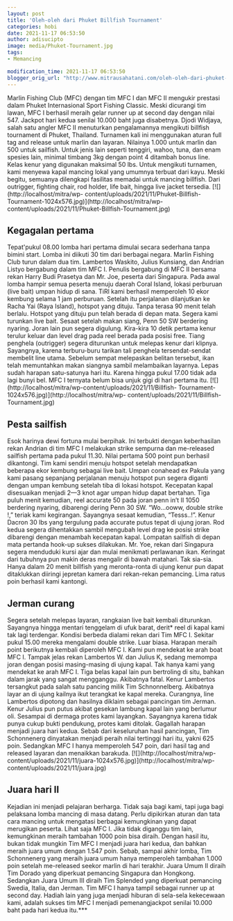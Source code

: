 ```yaml
---
layout: post
title: 'Oleh-oleh dari Phuket Billfish Tournament'
categories: hobi
date: 2021-11-17 06:53:50
author: adisucipto
image: media/Phuket-Tournament.jpg
tags:
- Memancing

modification_time: 2021-11-17 06:53:50
blogger_orig_url: "http://www.mitrausahatani.com/oleh-oleh-dari-phuket-billfish.html"
---
```


Marlin Fishing Club (MFC) dengan tim MFC I dan MFC II mengukir prestasi dalam
Phuket Internasional Sport Fishing Classic. Meski dicurangi tim lawan, MFC I
berhasil meraih gelar runner up at second day dengan nilai 547. Jackpot hari
kedua senilai 10.000 baht juga disabetnya. Djodi Widjaya, salah satu angler
MFC II menuturkan pengalamannya mengikuti billfish tournament di Phuket,
Thailand. Turnamen kali ini menggunakan aturan full tag and release untuk
marlin dan layaran. Nilainya 1.000 untuk marlin dan 500 untuk sailfish. Untuk
jenis lain seperti tenggiri, wahoo, tuna, dan enam spesies lain, minimal
timbang 3kg dengan point 4 ditambah bonus line. Kelas kenur yang digunakan
maksimal 50 lbs. Untuk mengikuti turnamen, kami menyewa kapal mancing lokal
yang umumnya terbuat dari kayu. Meski begitu, semuanya dilengkapi fasilitas
memadai untuk mancing billfish. Dari outrigger, fighting chair, rod holder,
life bait, hingga live jacket tersedia. [![](http://localhost/mitra/wp-
content/uploads/2021/11/Phuket-Billfish-
Tournament-1024x576.jpg)](http://localhost/mitra/wp-
content/uploads/2021/11/Phuket-Billfish-Tournament.jpg)

## Kegagalan pertama

Tepat'pukul 08.00 lomba hari pertama dimulai secara sederhana tanpa bimini
start. Lomba ini diikuti 30 tim dari berbagai negara. Marlin Fishing Club
turun dalam dua tim. Lambertos Waskito, Julius Kunsiang, dan Andrian Listyo
bergabung dalam tim MFC I. Penulis bergabung di MFC II bersama rekan Harry
Budi Prasetya dan Mr. Joe, peserta dari Singapura. Pada awal lomba hampir
semua peserta menuju daerah Coral Island, lokasi perburuan (live bait) umpan
hidup di sana. TiRl kami berhasil memperoleh 10 ekor kembung selama 1 jam
perburuan. Setelah itu perjalanan dilanjutkan ke Racha Yai (Raya Island),
hotspot yang dituju. Tanpa terasa 90 menit telah berlalu. Hotspot yang dituju
pun telah berada di depan mata. Segera kami turunkan live bait. Sesaat setelah
makan siang, Penn 50 SW berdering nyaring. Joran lain pun segera digulung.
Kira-kira 10 detik pertama kenur terulur keluar dan level drag pada reel
berada pada posisi free. Tiang penghela (outrigger) segera diturunkan untuk
melepas kenur dari klipnya. Sayangnya, karena terburu-buru tarikan tali
penghela tersendat-sendat membelit line utama. Sebelum sempat melepaskan
belitan tersebut, ikan telah memuntahkan makan siangnya sambil melambaikan
layarnya. Lepas sudah harapan satu-satunya hari itu. Karena hingga pukul 17.00
tidak ada lagi bunyi bel. MFC I ternyata belum bisa unjuk gigi di hari pertama
itu. [![](http://localhost/mitra/wp-content/uploads/2021/11/Billfish-
Tournament-1024x576.jpg)](http://localhost/mitra/wp-
content/uploads/2021/11/Billfish-Tournament.jpg)

## Pesta sailfish

Esok harinya dewi fortuna mulai berpihak. Ini terbukti dengan keberhasilan
rekan Andrian di tim MFC I melakukan strike sempurna dan me-released sailfish
pertama pada pukul 11.30. Nilai pertama 500 point pun berhasil dikantongi. Tim
kami sendiri menuju hotspot setelah mendapatkan beberapa ekor kembung sebagai
live bait. Umpan conahead ex Pakula yang kami pasang sepanjang perjalanan
menuju hotspot pun segera diganti dengan umpan kembung setelah tiba di lokasi
hotspot. Kecepatan kapal disesuaikan menjadi 2—3 knot agar umpan hidup dapat
bertahan. Tiga puluh menit kemudian, reel accurate 50 pada joran penn in’t II
1050 berdering nyaring, dibarengi dering Penn 30 SW. “Wo...ooww, double strike
!,” teriak kami kegirangan. Sayangnya sesaat kemudian, “Tesss..!”. Kenur
Dacron 30 lbs yang tergulung pada accurate putus tepat di ujung joran. Rod
kedua segera dihentakkan sambil mengubah level drag ke posisi strike dibarengi
dengan menambah kecepatan kapal. Lompatan sailfish di depan mata pertanda
hook-up sukses dilakukan. Mr. Yoe, rekan dari Singapura segera menduduki kursi
ajar dan mulai menikmati perlawanan ikan. Keringat dari tubuhnya pun makin
deras mengalir di bawah matahari. Tak sia-sia. Hanya dalam 20 menit billfish
yang meronta-ronta di ujung kenur pun dapat ditaklukkan diiringi jepretan
kamera dari rekan-rekan pemancing. Lima ratus poin berhasil kami kantongi.

## Jerman curang

Segera setelah melepas layaran, rangkaian live bait kembali diturunkan.
Sayangnya hingga mentari tenggelam di ufuk barat, derit* reel di kapal kami
tak lagi terdengar. Kondisi berbeda dialami rekan dari Tim MFC I. Sekitar
pukul 15.00 mereka mengalami double strike. Luar biasa. Harapan meraih point
berikutnya kembali diperoleh MFC I. Kami pun mendekat ke arah boat MFC I.
Tampak jelas rekan Lambertos W. dan Julius K, sedang memompa joran dengan
posisi masing-masing di ujung kapal. Tak hanya kami yang mendekat ke arah MFC
I. Tiga belas kapal lain pun bertroling di situ, bahkan dalam jarak yang
sangat mengganggu. Akibatnya fatal. Kenur Lambertos tersangkut pada salah satu
pancing milik Tim Schnonnelberg. Akibatnya layar an di ujung kailnya ikut
terangkat ke kapal mereka. Curangnya, line Lambertos dipotong dan hasilnya
diklaim sebagai pancingan tim Jerman. Kenur Julius pun putus akibat gesekan
lambung kapal lain yang berlumur oli. Sesampai di dermaga protes kami
layangkan. Sayangnya karena tidak punya cukup bukti pendukung, protes kami
ditolak. Gagallah harapan menjadi juara hari kedua. Sebab dari keseluruhan
hasil pancingan, Tim Schonnenerg dinyatakan menjadi peraih nilai tertinggi
hari itu, yakni 625 poin. Sedangkan MFC I hanya memperoleh 547 poin, dari
hasil tag and released layaran dan menaikkan barakuda.
[![](http://localhost/mitra/wp-
content/uploads/2021/11/juara-1024x576.jpg)](http://localhost/mitra/wp-
content/uploads/2021/11/juara.jpg)

## Juara hari II

Kejadian ini menjadi pelajaran berharga. Tidak saja bagi kami, tapi juga bagi
pelaksana lomba mancing di masa datang. Perlu dipikirkan aturan dan tata cara
mancing untuk mengatasi berbagai kemungkinan yang dapat merugikan peserta.
Lihat saja MFC I. Jika tidak diganggu tim lain, kemungkinan meraih tambahan
1000 poin bisa diraih. Dengan hasil itu, bukan tidak mungkin Tim MFC I menjadi
juara hari kedua, dan bahkan meraih juara umum dengan 1.547 poin. Sebab,
sampai akhir lomba, Tim Schonnenerg yang meraih juara umum hanya memperoleh
tambahan 1.000 poin setelah me-released seekor marlin di hari terakhir. Juara
Umum II diraih Tim Dorado yang diperkuat pemancing Singapura dan Hongkong.
Sedangkan Juara Umum III diraih Tim Splended yang diperkuat pemancing Swedia,
Italia, dan Jerman. Tim MFC I hanya tampil sebagai runner up at second day.
Hadiah lain yang juga menjadi hiburan di sela-sela kekecewaan kami, adalah
sukses tim MFC I menjadi pemenangjackpot senilai 10.000 baht pada hari kedua
itu.***


